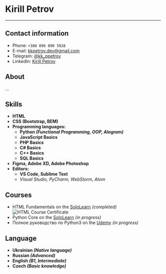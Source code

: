# Kirill Petrov
---
## Contact information
- Phone: ```+380 096 090 5928```
- E-mail: kkpetrov.dev@gmail.com
- Telegram: [@kk_ppetrov](t.me/kk_ppetrov)
- LinkedIn: [Kirill Petrov](https://www.linkedin.com/in/kirill-petrov-5a72b622b/)

## About
...

## Skills
- __HTML__
- __CSS (Bootstrap, BEM)__
- __Programming languages:__
  - __Python *(Functional Programming, OOP, AIogram)*__
  - __JavaScript Basics__
  - __PHP Basics__
  - __C# Basics__
  - __C++ Basics__ 
  - __SQL Basics__
- __Figma, Adobe XD, Adobe Photoshop__
- __Editors:__
  - __VS Code, Sublime Text__
  - *Visual Studio, PyCharm, WebStorm, Atom*

## Courses
- HTML Fundamentals on the [SoloLearn](sololearn.com) *(completed)*
![HTML Course Certificate](https://www.sololearn.com/Certificate/1014-15051973/jpg/)
- Python Core on the [SoloLearn](sololearn.com) *(in progress)*
- Полное руководство по Python3 on the [Udemy](udemy.com) *(in progress)*

## Language
- __Ukrainian *(Native language)*__
- __Russian *(Advanced)*__
- __English *(B1, Intermediate)*__
- __Czech *(Basic knowledge)*__